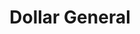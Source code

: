 ---
title: "Dollar General"
url: /philadelphia/dollar-general-krewstown-road/
shop: variety store
---
